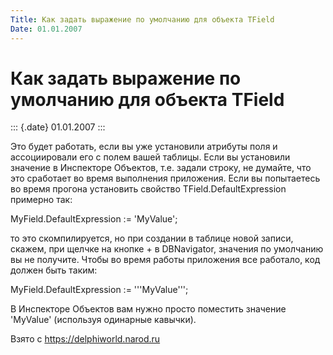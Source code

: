 ```yaml
---
Title: Как задать выражение по умолчанию для объекта TField
Date: 01.01.2007
---
```



Как задать выражение по умолчанию для объекта TField
====================================================

::: {.date}
01.01.2007
:::

Это будет работать, если вы уже установили атрибуты поля и ассоциировали
его с полем вашей таблицы. Если вы установили значение в Инспекторе
Объектов, т.е. задали строку, не думайте, что это сработает во время
выполнения приложения. Если вы попытаетесь во время прогона установить
свойство TField.DefaultExpression примерно так:

MyField.DefaultExpression := \'MyValue\';

то это скомпилируется, но при создании в таблице новой записи, скажем,
при щелчке на кнопке + в DBNavigator, значения по умолчанию вы не
получите. Чтобы во время работы приложения все работало, код должен быть
таким:

MyField.DefaultExpression := \'\'\'MyValue\'\'\';

В Инспекторе Объектов вам нужно просто поместить значение \'MyValue\'
(используя одинарные кавычки).

Взято с <https://delphiworld.narod.ru>

